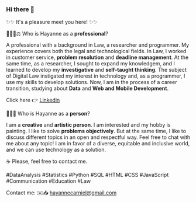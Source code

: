 ### Hi there 👋

✨✨ It's a pleasure meet you here!  ✨✨


👩🏻‍💻⚖️ Who is Hayanne as a **professional**?


A professional with a background in Law, a researcher and programmer. My experience covers both the legal and technological fields. In Law, I worked in customer service, **problem resolution** and **deadline management**. At the same time, as a researcher, I sought to expand my knowledgem, and I learned to develop my **investigative** and **self-taught thinking**. The subject of Digital Law instigated my interest in technology and, as a programmer, I use my skills to develop solutions. Now, I am in the process of a career transition, studying about **Data** and **Web and Mobile Development**.

Click here 👉 [Linkedin](www.linkedin.com/in/hayanne-rodrigues-carniello-cavalcante)


👩🏻‍💻 Who is Hayanne as a **person**?


I am a **creative** and **artistic person**. I am interested and my hobby is painting. I like to solve **problems objectively**. But at the same time, I like to discuss different topics in an open and respectful way. Feel free to chat with me about any topic! I am in favor of a diverse, equitable and inclusive world, and we can use technology as a solution.


☕️ Please, feel free to contact me.



#DataAnalysis #Statistics #Python #SQL #HTML #CSS #JavaScript #Communication #Education #Law

Contact me: 
✉️📥 hayannecarniel@gmail.com

